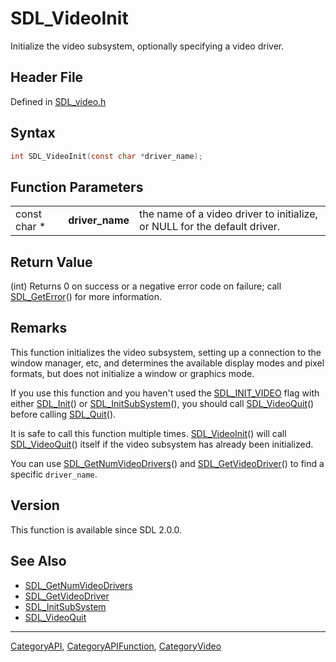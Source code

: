# SDL_VideoInit

Initialize the video subsystem, optionally specifying a video driver.

## Header File

Defined in [SDL_video.h](https://github.com/libsdl-org/SDL/blob/SDL2/include/SDL_video.h)

## Syntax

```c
int SDL_VideoInit(const char *driver_name);
```

## Function Parameters

|              |                 |                                                                           |
| ------------ | --------------- | ------------------------------------------------------------------------- |
| const char * | **driver_name** | the name of a video driver to initialize, or NULL for the default driver. |

## Return Value

(int) Returns 0 on success or a negative error code on failure; call
[SDL_GetError](SDL_GetError)() for more information.

## Remarks

This function initializes the video subsystem, setting up a connection to
the window manager, etc, and determines the available display modes and
pixel formats, but does not initialize a window or graphics mode.

If you use this function and you haven't used the
[SDL_INIT_VIDEO](SDL_INIT_VIDEO) flag with either [SDL_Init](SDL_Init)() or
[SDL_InitSubSystem](SDL_InitSubSystem)(), you should call
[SDL_VideoQuit](SDL_VideoQuit)() before calling [SDL_Quit](SDL_Quit)().

It is safe to call this function multiple times.
[SDL_VideoInit](SDL_VideoInit)() will call [SDL_VideoQuit](SDL_VideoQuit)()
itself if the video subsystem has already been initialized.

You can use [SDL_GetNumVideoDrivers](SDL_GetNumVideoDrivers)() and
[SDL_GetVideoDriver](SDL_GetVideoDriver)() to find a specific
`driver_name`.

## Version

This function is available since SDL 2.0.0.

## See Also

- [SDL_GetNumVideoDrivers](SDL_GetNumVideoDrivers)
- [SDL_GetVideoDriver](SDL_GetVideoDriver)
- [SDL_InitSubSystem](SDL_InitSubSystem)
- [SDL_VideoQuit](SDL_VideoQuit)

----
[CategoryAPI](CategoryAPI), [CategoryAPIFunction](CategoryAPIFunction), [CategoryVideo](CategoryVideo)

